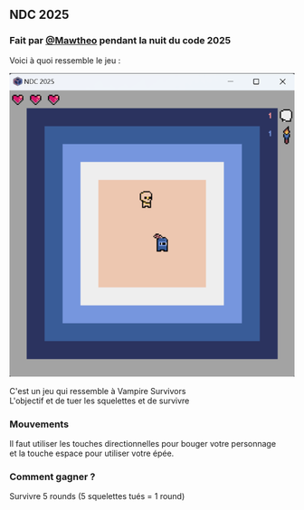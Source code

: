 ## NDC 2025

### Fait par [@Mawtheo](https://www.github.com/Mawtheo) pendant la nuit du code 2025

Voici à quoi ressemble le jeu :

![screenshot du jeu](/pictures/screenshot.png)

C'est un jeu qui ressemble à Vampire Survivors  
L'objectif et de tuer les squelettes et de survivre

### Mouvements

Il faut utiliser les touches directionnelles pour bouger votre personnage  
et la touche espace pour utiliser votre épée.

### Comment gagner ?

Survivre 5 rounds (5 squelettes tués = 1 round)
